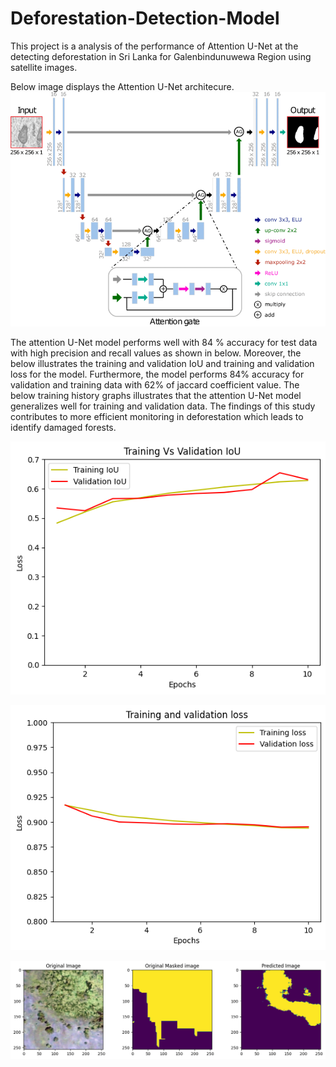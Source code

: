 # Deforestation-Detection-Model

This project is a analysis of the performance of Attention U-Net at the detecting deforestation in Sri Lanka for Galenbindunuwewa Region using satellite images.

Below image displays the Attention U-Net architecure. 
![image alt](https://github.com/AyeshaChandrasena/Deforestation-Detection-using-Attention-U-Net-Model/blob/4f8b620da8ea36a95c66ad4b61d00600f4264c4e/Example-of-2D-Attention-U-Net-architecture-with-3-downsampling-levels-and-detailed.png)

The attention U-Net model performs well with 84 % accuracy for test data with high precision and recall values as shown in below. Moreover, the below illustrates the training and validation IoU and training and validation loss for the model. Furthermore, the model performs 84% accuracy for validation and training data with 62% of jaccard coefficient value. The below training history graphs illustrates that the attention U-Net model generalizes well for training and validation data. The findings of this study contributes to more efficient monitoring in deforestation which leads to identify damaged forests.

![image alt](https://github.com/AyeshaChandrasena/Deforestation-Detection-using-Attention-U-Net-Model/blob/d672a1eb2a614c8c39c2e7c0417ef6087a499e5a/Training%20vs%20Validation%20IOU.png)

![image alt](https://github.com/AyeshaChandrasena/Deforestation-Detection-using-Attention-U-Net-Model/blob/a46b41d687b31501f397f6e334b4d5bc1027db43/Training%20and%20Validation%20Loss.png)

![image alt](https://github.com/AyeshaChandrasena/Deforestation-Detection-using-Attention-U-Net-Model/blob/06ff31d18a9d7e17aac2e8c5c003bedf8ace8775/Original%20and%20Predicted%20Images.png)
